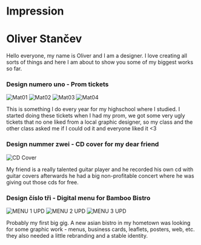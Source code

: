 # Impression
# Oliver Stančev
Hello everyone, my name is Oliver and I am a designer. I love creating all sorts of things and here I am about to show you some of my biggest works so far.
### Design numero uno - Prom tickets
![Mat01](https://user-images.githubusercontent.com/79570724/138772750-6822e463-03d1-43f9-9726-a2fec787f250.jpg)
![Mat02](https://user-images.githubusercontent.com/79570724/138772765-d1bc73f4-00dd-4f35-9d46-69f1a368e783.jpg)
![Mat03](https://user-images.githubusercontent.com/79570724/138772774-13183790-c880-4641-b55f-c89c810de3d2.jpg)
![Mat04](https://user-images.githubusercontent.com/79570724/138772781-f4679116-19d6-48ec-ab4a-32a115dede01.png)

This is something I do every year for my highschool where I studied. I started doing these tickets when I had my prom, we got some very ugly tickets that no one liked from a local graphic designer, so my class and the other class asked me if I could od it and everyone liked it <3
### Design nummer zwei - CD cover for my dear friend
![CD Cover](https://user-images.githubusercontent.com/79570724/138772736-e5f1171c-9a12-4959-a2f6-9fceb21aac22.jpeg)

My friend is a really talented guitar player and he recorded his own cd with guitar covers afterwards he had a big non-profitable concert where he was giving out those cds for free.
### Design číslo tři - Digital menu for Bamboo Bistro
![MENU 1 UPD](https://user-images.githubusercontent.com/79570724/138772376-9452d429-0462-49fc-8c0a-8b8f7647a919.jpg)
![MENU 2 UPD](https://user-images.githubusercontent.com/79570724/138772390-652190e5-f2e4-4c9a-8425-6f1d16ddb613.jpg)
![MENU 3 UPD](https://user-images.githubusercontent.com/79570724/138772400-434ce665-f30d-4d91-a110-c067875d6aa9.jpg)

Probably my first big gig. A new asian bistro in my hometown was looking for some graphic work - menus, business cards, leaflets, posters, web, etc. they also needed a little rebranding and a stable identity.

